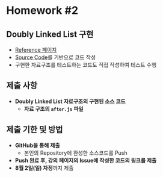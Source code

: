 # Homework #2

## Doubly Linked List 구현

- [Reference 페이지](https://github.com/ai-creatv/algorithm_FED16/tree/master/3_DataStructures/3_4_LinkedLists)
- [Source Code](https://github.com/ai-creatv/algorithm_FED16/blob/master/3_DataStructures/3_4_LinkedLists/src/DLL/after.js)를 기반으로 코드 작성
- 구현한 자료구조를 테스트하는 코드도 직접 작성하여 테스트 수행

## 제출 사항

- **Doubly Linked List 자료구조의 구현된 소스 코드**
  - **자료 구조의 `after.js` 파일**

## 제출 기한 및 방법

- **GitHub을 통해 제출**
  - 본인의 Repository에 완성한 소스코드를 Push
- **Push 완료 후, 강의 페이지의 Issue에 작성한 코드의 링크를 제출**
- **8월 2일(일) 자정**까지 제출
